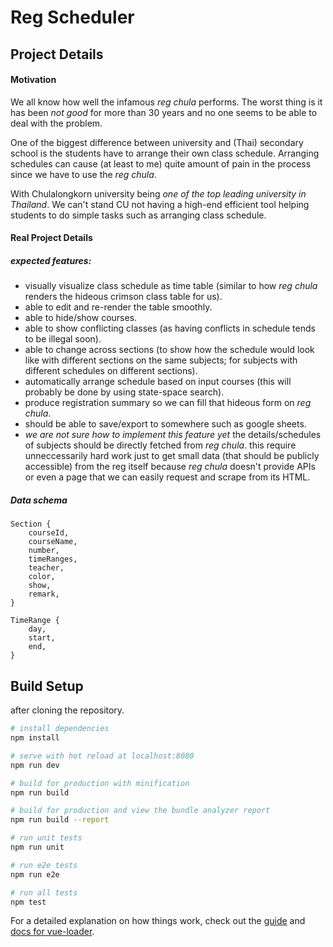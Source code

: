 # Reg Scheduler

## Project Details

#### Motivation

We all know how well the infamous _reg chula_ performs. The worst thing is it has been _not good_ for more than 30 years and no one seems to be able to deal with the problem.

One of the biggest difference between university and (Thai) secondary school is the students have to arrange their own class schedule. Arranging schedules can cause (at least to me) quite amount of pain in the process since we have to use the _reg chula_.

With Chulalongkorn university being _one of the top leading university in Thailand_. We can't stand CU not having a high-end efficient tool helping students to do simple tasks such as arranging class schedule.

#### Real Project Details

##### expected features:
 - visually visualize class schedule as time table (similar to how _reg chula_ renders the hideous crimson class table for us).
 - able to edit and re-render the table smoothly.
 - able to hide/show courses.
 - able to show conflicting classes (as having conflicts in schedule tends to be illegal soon).
 - able to change across sections (to show how the schedule would look like with different sections on the same subjects; for subjects with different schedules on different sections).
 - automatically arrange schedule based on input courses (this will probably be done by using state-space search).
 - produce registration summary so we can fill that hideous form on _reg chula_.
 - should be able to save/export to somewhere such as google sheets.
 - _we are not sure how to implement this feature yet_ the details/schedules of subjects should be directly fetched from _reg chula_. this require unneccessarily hard work just to get small data (that should be publicly accessible) from the reg itself because _reg chula_ doesn't provide APIs or even a page that we can easily request and scrape from its HTML.

##### Data schema

```
Section {
	courseId,
	courseName,
	number,
	timeRanges,
	teacher,
	color,
	show,
	remark,
}

TimeRange {
	day,
	start,
	end,
}
```

## Build Setup

after cloning the repository.

``` bash
# install dependencies
npm install

# serve with hot reload at localhost:8080
npm run dev

# build for production with minification
npm run build

# build for production and view the bundle analyzer report
npm run build --report

# run unit tests
npm run unit

# run e2e tests
npm run e2e

# run all tests
npm test
```

For a detailed explanation on how things work, check out the [guide](http://vuejs-templates.github.io/webpack/) and [docs for vue-loader](http://vuejs.github.io/vue-loader).
